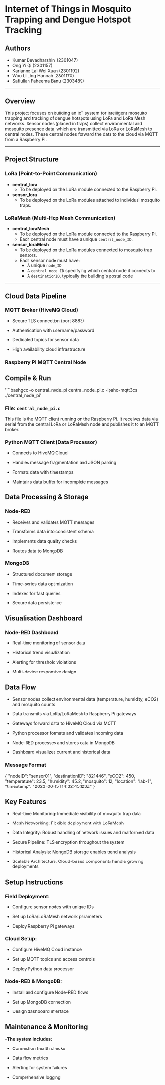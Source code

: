 # Internet of Things in Mosquito Trapping and Dengue Hotspot Tracking 

## Authors
- Kumar Devadharshini (2301047)
- Ong Yi Qi (2301157)
- Karianne Lai Wei Xuan (2301192)
- Woo Li Ling Hannah (2301170)
- Safiullah Faheema Banu (2303489)

---

## Overview

This project focuses on building an IoT system for intelligent mosquito trapping and tracking of dengue hotspots using LoRa and LoRa Mesh networks. Sensor nodes (placed in traps) collect environmental and mosquito presence data, which are transmitted via LoRa or LoRaMesh to central nodes. These central nodes forward the data to the cloud via MQTT from a Raspberry Pi.

---

## Project Structure

### LoRa (Point-to-Point Communication)
- **central_lora**  
  - To be deployed on the LoRa module connected to the Raspberry Pi.
- **sensor_lora**  
  - To be deployed on the LoRa modules attached to individual mosquito traps.

### LoRaMesh (Multi-Hop Mesh Communication)
- **central_loraMesh**  
  - To be deployed on the LoRa module connected to the Raspberry Pi.
  - Each central node must have a unique `central_node_ID`.
- **sensor_loraMesh**  
  - To be deployed on the LoRa modules connected to mosquito trap sensors.
  - Each sensor node must have:
    - A unique `node_ID`
    - A `central_node_ID` specifying which central node it connects to
    - A `destinationID`, typically the building's postal code

---
## Cloud Data Pipeline
### MQTT Broker (HiveMQ Cloud)
- Secure TLS connection (port 8883)

- Authentication with username/password

- Dedicated topics for sensor data

- High availability cloud infrastructure


### Raspberry Pi MQTT Central Node

## Compile & Run

'```bashgcc -o central_node_pi central_node_pi.c -lpaho-mqtt3cs ./central_node_pi'

### File: `central_node_pi.c`
This file is the MQTT client running on the Raspberry Pi. It receives data via serial from the central LoRa or LoRaMesh node and publishes it to an MQTT broker.

### Python MQTT Client (Data Processor)
- Connects to HiveMQ Cloud

- Handles message fragmentation and JSON parsing

- Formats data with timestamps

- Maintains data buffer for incomplete messages

## Data Processing & Storage 
### Node-RED
- Receives and validates MQTT messages

- Transforms data into consistent schema

- Implements data quality checks

- Routes data to MongoDB

### MongoDB
- Structured document storage

- Time-series data optimization

- Indexed for fast queries

- Secure data persistence

## Visualisation Dashboard 
### Node-RED Dashboard
- Real-time monitoring of sensor data

- Historical trend visualization

- Alerting for threshold violations

- Multi-device responsive design

## Data Flow 
- Sensor nodes collect environmental data (temperature, humidity, eCO2) and mosquito counts

- Data transmits via LoRa/LoRaMesh to Raspberry Pi gateways

- Gateways forward data to HiveMQ Cloud via MQTT

- Python processor formats and validates incoming data

- Node-RED processes and stores data in MongoDB

- Dashboard visualizes current and historical data

### Message Format 
{
  "nodeID": "sensor01",
  "destinationID": "821446",
  "eCO2": 450,
  "temperature": 23.5,
  "humidity": 45.2,
  "mosquito": 12,
  "location": "lab-1",
  "timestamp": "2023-06-15T14:32:45.123Z"
}

## Key Features 
- Real-time Monitoring: Immediate visibility of mosquito trap data

- Mesh Networking: Flexible deployment with LoRaMesh

- Data Integrity: Robust handling of network issues and malformed data

- Secure Pipeline: TLS encryption throughout the system

- Historical Analysis: MongoDB storage enables trend analysis

- Scalable Architecture: Cloud-based components handle growing deployments

## Setup Instructions 
### Field Deployment:

- Configure sensor nodes with unique IDs

- Set up LoRa/LoRaMesh network parameters

- Deploy Raspberry Pi gateways

### Cloud Setup:

- Configure HiveMQ Cloud instance

- Set up MQTT topics and access controls

- Deploy Python data processor

### Node-RED & MongoDB:

- Install and configure Node-RED flows

- Set up MongoDB connection

- Design dashboard interface

## Maintenance & Monitoring
-**The system includes:**

- Connection health checks

- Data flow metrics

- Alerting for system failures

- Comprehensive logging


